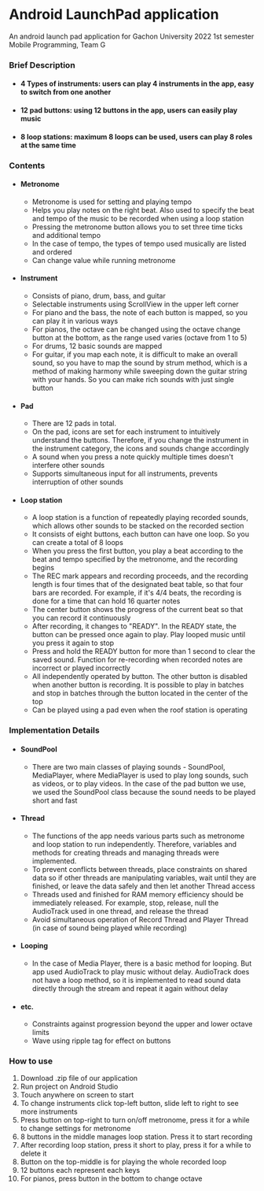# Android LaunchPad application
An android launch pad application for Gachon University 2022 1st semester Mobile Programming, Team G

### Brief Description

* #### 4 Types of instruments: users can play 4 instruments in the app, easy to switch from one another
* #### 12 pad buttons: using 12 buttons in the app, users can easily play music
* #### 8 loop stations: maximum 8 loops can be used, users can play 8 roles at the same time

### Contents
* #### Metronome 
  * Metronome is used for setting and playing tempo
  * Helps you play notes on the right beat. Also used to specify the beat and tempo of the music to be recorded when using a loop station
  * Pressing the metronome button allows you to set three time ticks and additional tempo
  * In the case of tempo, the types of tempo used musically are listed and ordered
  * Can change value while running metronome

* #### Instrument
  * Consists of piano, drum, bass, and guitar
  * Selectable instruments using ScrollView in the upper left corner
  * For piano and the bass, the note of each button is mapped, so you can play it in various ways
  * For pianos, the octave can be changed using the octave change button at the bottom, as the range used varies (octave from 1 to 5)
  * For drums, 12 basic sounds are mapped
  * For guitar, if you map each note, it is difficult to make an overall sound, so you have to map the sound by strum method, which is a method of making harmony while sweeping down the guitar string with your hands. So you can make rich sounds with just single button


* #### Pad
  * There are 12 pads in total.
  * On the pad, icons are set for each instrument to intuitively understand the buttons. Therefore, if you change the instrument in the instrument category, the icons and sounds change accordingly
  * A sound when you press a note quickly multiple times doesn't interfere other sounds
  * Supports simultaneous input for all instruments, prevents interruption of other sounds


* #### Loop station
  * A loop station is a function of repeatedly playing recorded sounds, which allows other sounds to be stacked on the recorded section
  * It consists of eight buttons, each button can have one loop. So you can create a total of 8 loops
  * When you press the first button, you play a beat according to the beat and tempo specified by the metronome, and the recording begins
  * The REC mark appears and recording proceeds, and the recording length is four times that of the designated beat table, so that four bars are recorded. For example, if it's 4/4 beats, the recording is done for a time that can hold 16 quarter notes
  * The center button shows the progress of the current beat so that you can record it continuously
  * After recording, it changes to "READY". In the READY state, the button can be pressed once again to play. Play looped music until you press it again to stop
  * Press and hold the READY button for more than 1 second to clear the saved sound. Function for re-recording when recorded notes are incorrect or played incorrectly
  * All independently operated by button. The other button is disabled when another button is recording. It is possible to play in batches and stop in batches through the button located in the center of the top
  * Can be played using a pad even when the roof station is operating



### Implementation Details
* #### SoundPool
  * There are two main classes of playing sounds - SoundPool, MediaPlayer, where MediaPlayer is used to play long sounds, such as videos, or to play videos. In the case of the pad button we use, we used the SoundPool class because the sound needs to be played short and fast
* #### Thread
  * The functions of the app needs various parts such as metronome and loop station to run independently. Therefore, variables and methods for creating threads and managing threads were implemented.
  * To prevent conflicts between threads, place constraints on shared data so if other threads are manipulating variables, wait until they are finished, or leave the data safely and then let another Thread access
  * Threads used and finished for RAM memory efficiency should be immediately released. For example, stop, release, null the AudioTrack used in one thread, and release the thread
  * Avoid simultaneous operation of Record Thread and Player Thread (in case of sound being played while recording)
* #### Looping
  * In the case of Media Player, there is a basic method for looping. But app used AudioTrack to play music without delay. AudioTrack does not have a loop method, so it is implemented to read sound data directly through the stream and repeat it again without delay
* #### etc.
  * Constraints against progression beyond the upper and lower octave limits
  * Wave using ripple tag for effect on buttons





### How to use
1. Download .zip file of our application
2. Run project on Android Studio
3. Touch anywhere on screen to start
4. To change instruments click top-left button, slide left to right to see more instruments
5. Press button on top-right to turn on/off metronome, press it for a while to change settings for metronome
6. 8 buttons in the middle manages loop station. Press it to start recording
7. After recording loop station, press it short to play, press it for a while to delete it
8. Button on the top-middle is for playing the whole recorded loop
9. 12 buttons each represent each keys
10. For pianos, press button in the bottom to change octave


